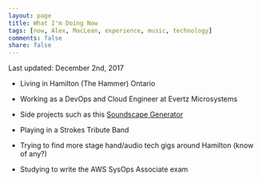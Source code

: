 ```yaml
---
layout: page
title: What I'm Doing Now
tags: [now, Alex, MacLean, experience, music, technology]
comments: false
share: false
---
```


Last updated: December 2nd, 2017

* Living in Hamilton (The Hammer) Ontario

* Working as a DevOps and Cloud Engineer at Evertz Microsystems

* Side projects such as this [Soundscape Generator](http://ec2-34-231-21-21.compute-1.amazonaws.com/)

* Playing in a Strokes Tribute Band

* Trying to find more stage hand/audio tech gigs around Hamilton (know of any?)

* Studying to write the AWS SysOps Associate exam
